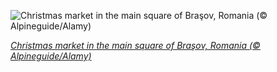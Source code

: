 
![Christmas market in the main square of Braşov, Romania (© Alpineguide/Alamy)](https://cn.bing.com//th?id=OHR.BrasovXmas_EN-US9193714069_1920x1080.jpg&rf=LaDigue_1920x1080.jpg&pid=hp)

*[Christmas market in the main square of Braşov, Romania (© Alpineguide/Alamy)](https://www.bing.com/search?q=christmas+markets&form=hpcapt&filters=HpDate%3a%2220201203_0800%22)*
